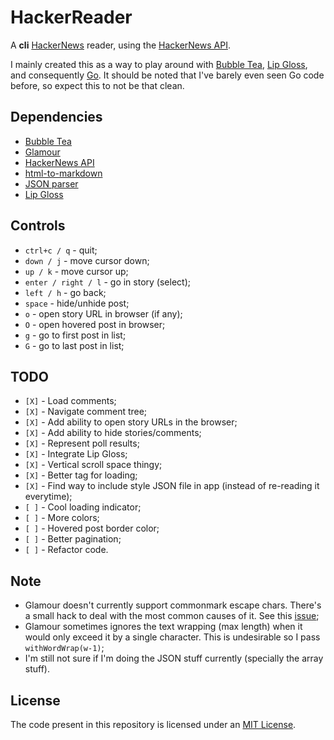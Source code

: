 # HackerReader

A **cli** [HackerNews](https://news.ycombinator.com/) reader, using the
[HackerNews API](https://github.com/HackerNews/API).

I mainly created this as a way to play around with
[Bubble Tea](https://github.com/charmbracelet/bubbletea),
[Lip Gloss](https://github.com/charmbracelet/lipgloss), and consequently
[Go](https://go.dev/). It should be noted that I've barely even seen Go code
before, so expect this to not be that clean.

## Dependencies

- [Bubble Tea](https://github.com/charmbracelet/bubbletea)
- [Glamour](https://github.com/charmbracelet/glamour)
- [HackerNews API](https://github.com/HackerNews/API)
- [html-to-markdown](https://github.com/JohannesKaufmann/html-to-markdown)
- [JSON parser](https://github.com/buger/jsonparser)
- [Lip Gloss](https://github.com/charmbracelet/lipgloss)

## Controls

- `ctrl+c / q` - quit;
- `down / j` - move cursor down;
- `up / k` - move cursor up;
- `enter / right / l` - go in story (select);
- `left / h` - go back;
- `space` - hide/unhide post;
- `o` - open story URL in browser (if any);
- `O` - open hovered post in browser;
- `g` - go to first post in list;
- `G` - go to last post in list;

## TODO

- `[X]` - Load comments;
- `[X]` - Navigate comment tree;
- `[X]` - Add ability to open story URLs in the browser;
- `[X]` - Add ability to hide stories/comments;
- `[X]` - Represent poll results;
- `[X]` - Integrate Lip Gloss;
- `[X]` - Vertical scroll space thingy;
- `[X]` - Better tag for loading;
- `[X]` - Find way to include style JSON file in app (instead of re-reading it
  everytime);
- `[ ]` - Cool loading indicator;
- `[ ]` - More colors;
- `[ ]` - Hovered post border color;
- `[ ]` - Better pagination;
- `[ ]` - Refactor code.

## Note

- Glamour doesn't currently support commonmark escape chars. There's a small
  hack to deal with the most common causes of it. See this
  [issue](https://github.com/charmbracelet/glamour/issues/106);
- Glamour sometimes ignores the text wrapping (max length) when it would only
  exceed it by a single character. This is undesirable so I pass
  `withWordWrap(w-1)`;
- I'm still not sure if I'm doing the JSON stuff currently (specially the array
  stuff).

## License

The code present in this repository is licensed under an
[MIT License](./LICENSE).
